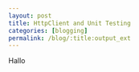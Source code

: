 ```yaml
---
layout: post
title: HttpClient and Unit Testing
categories: [blogging]
permalink: /blog/:title:output_ext
---
```


Hallo

